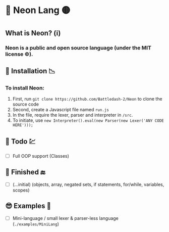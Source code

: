 # 🔆 Neon Lang 🟡

## What is Neon? (ℹ)
### Neon is a public and open source language (under the MIT license ©).

## 📩 Installation 📉
### To install Neon:
1) First, run `git clone https://github.com/Battledash-2/Neon` to clone the source code
2) Second, create a Javascript file named `run.js`
3) In the file, require the lexer, parser and interpreter in `/src`.
4) To initiate, use `new Interpreter().eval(new Parser(new Lexer('ANY CODE HERE')));`

## 📃 Todo 💹
- [ ] Full OOP support (Classes)

## 🏁 Finished 🔚
- [ ] (...initial) (objects, array, negated sets, if statements, for/while, variables, scopes)

## 😎 Examples 🧪
- [ ] Mini-language / small lexer & parser-less language (`./examples/MiniLang`)